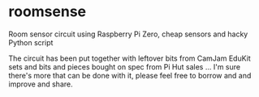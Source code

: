 # roomsense
Room sensor circuit using Raspberry Pi Zero, cheap sensors and hacky Python script

The circuit has been put together with leftover bits from CamJam EduKit sets and bits and pieces bought on spec from Pi Hut sales ... I'm sure there's more that can be done with it, please feel free to borrow and and improve and share.
